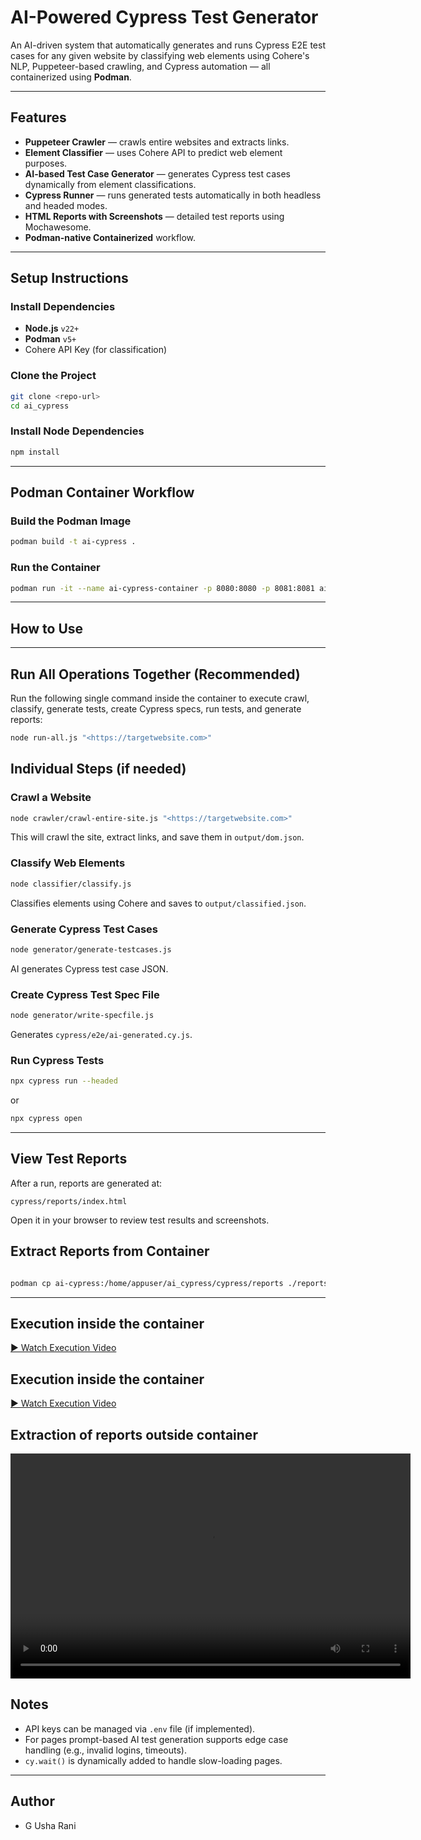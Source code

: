 # AI-Powered Cypress Test Generator

An AI-driven system that automatically generates and runs Cypress E2E test cases for any given website by classifying web elements using Cohere's NLP, Puppeteer-based crawling, and Cypress automation — all containerized using **Podman**.

---

## Features

- **Puppeteer Crawler** — crawls entire websites and extracts links.
- **Element Classifier** — uses Cohere API to predict web element purposes.
- **AI-based Test Case Generator** — generates Cypress test cases dynamically from element classifications.
- **Cypress Runner** — runs generated tests automatically in both headless and headed modes.
- **HTML Reports with Screenshots** — detailed test reports using Mochawesome.
- **Podman-native Containerized** workflow.

---

## Setup Instructions

### Install Dependencies

- **Node.js** `v22+`
- **Podman** `v5+`
- Cohere API Key (for classification)

### Clone the Project

```bash
git clone <repo-url>
cd ai_cypress
```

### Install Node Dependencies

```bash
npm install
```

---

## Podman Container Workflow

### Build the Podman Image

```bash
podman build -t ai-cypress .
```

### Run the Container

```bash
podman run -it --name ai-cypress-container -p 8080:8080 -p 8081:8081 ai-cypress
```

---

## How to Use
---
## Run All Operations Together (Recommended)
Run the following single command inside the container to execute crawl, classify, generate tests, create Cypress specs, run tests, and generate reports:

```bash
node run-all.js "<https://targetwebsite.com>"
```
## Individual Steps (if needed)
### Crawl a Website

```bash
node crawler/crawl-entire-site.js "<https://targetwebsite.com>"
```

This will crawl the site, extract links, and save them in `output/dom.json`.

### Classify Web Elements

```bash
node classifier/classify.js
```

Classifies elements using Cohere and saves to `output/classified.json`.

### Generate Cypress Test Cases

```bash
node generator/generate-testcases.js
```

AI generates Cypress test case JSON.

### Create Cypress Test Spec File

```bash
node generator/write-specfile.js
```

Generates `cypress/e2e/ai-generated.cy.js`.

### Run Cypress Tests

```bash
npx cypress run --headed
```

or

```bash
npx cypress open
```

---

## View Test Reports

After a run, reports are generated at:

```
cypress/reports/index.html
```

Open it in your browser to review test results and screenshots.

## Extract Reports from Container 

```bash

podman cp ai-cypress:/home/appuser/ai_cypress/cypress/reports ./reports
```

---

## Execution inside the container

[▶️ Watch Execution Video](https://github.com/usharani222/ai_cypress/blob/main/github_container.mp4?raw=true)

## Execution inside the container

[▶️ Watch Execution Video](https://github.com/usharani222/ai_cypress/blob/main/github_container_reports.mp4?raw=true)


## Extraction of reports outside container

<video width="640" height="360" controls>
  <source src="./github_container_reports.mp4" type="video/mp4">
  Your browser does not support the video tag.
</video>


## Notes

- API keys can be managed via `.env` file (if implemented).
- For pages prompt-based AI test generation supports edge case handling (e.g., invalid logins, timeouts).
- `cy.wait()` is dynamically added to handle slow-loading pages.

---
## Author

- G Usha Rani 
